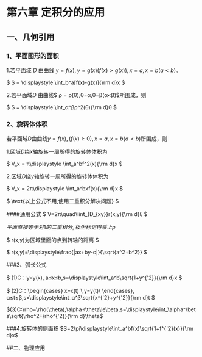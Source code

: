 
# 第六章 定积分的应用
## 一、几何引用

### 1、平面图形的面积

1.若平面域 $D$ 由曲线 $y=f(x),y=g(x)(f(x)>g(x)),x=a,x=b(a<b)$。

$
S = \displaystyle \int_b^a[f(x)-g(x)]{\rm d}x 
$

2.若平面域$D$ 由曲线$ ρ = ρ(θ),θ=α,θ=β(α<β)$所围成，则


$
S = \displaystyle \int_α^βρ^2(θ){\rm d}θ 
$

### 2、旋转体体积
若平面域$D$由曲线$y=f(x),(f(x)≥0),x=a,x=b(a<b)$所围成，则

1.区域$D$绕$x$轴旋转一周所得的旋转体体积为

$
V_x = π\displaystyle \int_a^bf^2(x){\rm d}x
$

2.区域$D$绕$y$轴旋转一周所得的旋转体体积为

$
V_x = 2π\displaystyle \int_a^bxf(x){\rm d}x
$

$
\text{以上公式不用,使用二重积分解决问题}
$

####通用公式
$
V=2π\quad\iint_{D_{xy}}r(x,y){\rm d}ξ
$ 

$平面直接等于对1的二重积分,极坐标记得乘上\rho$

$
r(x,y)为区域里面的点到转轴的距离
$

$
r(x,y)=\displaystyle\frac{|ax+by-c|}{\sqrt{a^2+b^2}}
$

###3、弧长公式

$
(1)C：y=y(x), a≤x≤b,s=\displaystyle\int_a^b\sqrt{1+y^{'2}}{\rm d}x
$

$
(2)C：\begin{cases}
 x=x(t) \\
 y=y(t)\\
\end{cases}, α≤t≤β,s=\displaystyle\int_α^β\sqrt{x^{'2}+y^{'2}}{\rm d}t
$

$(3)C:\rho=\rho(\theta),\alpha≤\theta\le\beta,s=\displaystyle\int_\alpha^\beta\sqrt{\rho^2+\rho^{'2}}{\rm d}\theta$

###4.旋转体的侧面积
$S=2\pi\displaystyle\int_a^bf(x)\sqrt{1+f^{'2}(x)}{\rm d}x$

##二、物理应用